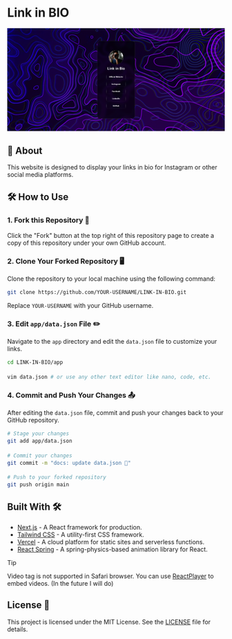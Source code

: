 # Link in BIO

![Preview](./.github/image/preview.png)

## 📖 About

This website is designed to display your links in bio for Instagram or other social media platforms.

## 🛠️ How to Use

### 1. Fork this Repository 🍴

Click the "Fork" button at the top right of this repository page to create a copy of this repository under your own GitHub account.

### 2. Clone Your Forked Repository 🖥️

Clone the repository to your local machine using the following command:

```bash
git clone https://github.com/YOUR-USERNAME/LINK-IN-BIO.git
```

Replace `YOUR-USERNAME` with your GitHub username.

### 3. Edit `app/data.json` File ✏️

Navigate to the `app` directory and edit the `data.json` file to customize your links.

```bash
cd LINK-IN-BIO/app

vim data.json # or use any other text editor like nano, code, etc.
```

### 4. Commit and Push Your Changes 📤

After editing the `data.json` file, commit and push your changes back to your GitHub repository.

```bash
# Stage your changes
git add app/data.json

# Commit your changes
git commit -m "docs: update data.json 📑"

# Push to your forked repository
git push origin main
```

## Built With 🛠️

- [Next.js](https://nextjs.org/) - A React framework for production.
- [Tailwind CSS](https://tailwindcss.com/) - A utility-first CSS framework.
- [Vercel](https://vercel.com/) - A cloud platform for static sites and serverless functions.
- [React Spring](https://react-spring.dev/) - A spring-physics-based animation library for React.

> [!TIP]
> Video tag is not supported in Safari browser. You can use [ReactPlayer](https://www.npmjs.com/package/react-player) to embed videos. (In the future I will do)

## License 📄

This project is licensed under the MIT License. See the [LICENSE](LICENSE) file for details.
